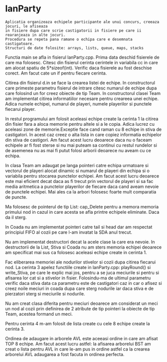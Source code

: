 # lanParty

	Aplicatia organizeaza echipele participante ale unui concurs, creeaza jocuri, le afiseaza
	in fisiere dupa care scrie castigatorii in fisiere pe care ii rearanjeaza in alte jocuri.
	Procedura se repeta pana ramane o echipa care e desemnata castigatoare.
	Structuri de date folosite: arrays, lists, queue, maps, stacks

Functia main se afla in fisierul lanParty.cpp. Prima data deschid fisierele de care ma folosesc.
Citesc din fisierul cerinta cerintele in variabila cc in care am alocat spatiu de 5*sizeof(int).
Verific daca fisierele au fost deschise corect. Am facut cate un if pentru fiecare cerinta.
	
Citirea din fisierul d.in  se face la crearea listei de echipe.
In constructorul care primeste parametru fisierul de intrare citesc numarul de echipe dupa care
folosind un for creez obiecte de tip Team.
In constructorul clasei Team am implementat citirea informatiilor necesare pentru creareea unei
echipe. Adica numele echipei, numarul de playeri, numele playerilor si punctele fiecarui player.

In restul programului am folosit aceleasi echipe create la cerinta 1 la citirea din fisier fara
a aloca memorie pentru altele si a le copia. Adica lucrez cu aceleasi zone de memorie.Exceptie face
cand raman cu 8 echipe in stiva de castigatori. In acest caz creez o alta lista in care copiez
informatia echipelor din stiva de castigori. Am facut acest lucru deoarece daca nu o faceam echipele
ar fi fost sterse si nu mai puteam sa continui cu restul rundelor si de asemenea nu as mai fi putut
folosi arborii deoarece nu aveam cu ce echipa.

In clasa Team am adaugat pe langa pointeri catre echipa urmatoare si vectorul de playeri alocat
dinamic si numarul de playeri din echipa si o variabila pentru stocarea punctelor echipei. Am facut
acest lucru deoarece este mai eficient decat daca as fi trecut prin vectorul de playeri si sa fac
media aritmetica a punctelor playerilor de fiecare daca cand aveam  nevoie de punctele echipei. Mai
ales ca la arbori folosesc foarte mult comparatia de puncte.

Ma folosesc de pointerul de tip List: cap_Delete pentru a memora memoria primului nod in cazul
in care acesta se afla printre echipele eliminate. Daca da il sterg.

In Coada nu am implementat pointeri catre tail si head dar am respectat principiul FIFO al cozii
pe care l-am invatat la SDA anul trecut.

Nu am implementat destructori decat la acele clase la care era nevoie.
In destructorii de la List, Stiva si Coada nu am sters memoria echipei deoarece am specificat
mai sus ca folosesc aceleasi echipe create in cerinta 1.

Fac eliberarea memoriei ale nodurilor stivelor si cozii dupa citirea fiecarui nod.
La cerinta 3 apelez functiile create in lanParty.cpp: playRound() si write_Stiva, pe care le explic
mai jos, pentru a se juca meciurile si pentru si afisarea lor cat si a stivelor in fisier. Folosindu-ma
de ultimul parametru verific daca stiva data ca parametru este de castigatori caz in car o afisez si
creez noile meciuri in coada dupa care sterg nodurile iar daca stiva e de pierzatori sterg si meciurile 
si nodurile.

Nu am creat clasa diferita pentru meciuri deoarece am considerat un meci un nod al cozii prin
definirea de 2 atribute de tip pointeri la obiecte de tip Team, acestea formand un meci.

Pentru cerinta 4 m-am folosit de lista create cu cele 8 echipe create la cerinta 3.

Ordinea de adaugare in arborele AVL este aceeasi ordine in care am afisat TOP 8 echipe. Am facut acest
lucru astfel: la afisarea arborelui BST am creat o lista pentru AVL in care le-am pus in ordine astfel
ca la crearea arborelui AVL adaugarea a fost facuta in ordinea perfecta.
